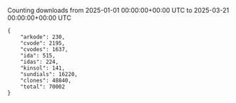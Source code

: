 
Counting downloads from 2025-01-01 00:00:00+00:00 UTC to 2025-03-21 00:00:00+00:00 UTC

```
{
    "arkode": 230,
    "cvode": 2195,
    "cvodes": 1637,
    "ida": 515,
    "idas": 224,
    "kinsol": 141,
    "sundials": 16220,
    "clones": 48840,
    "total": 70002
}
```
